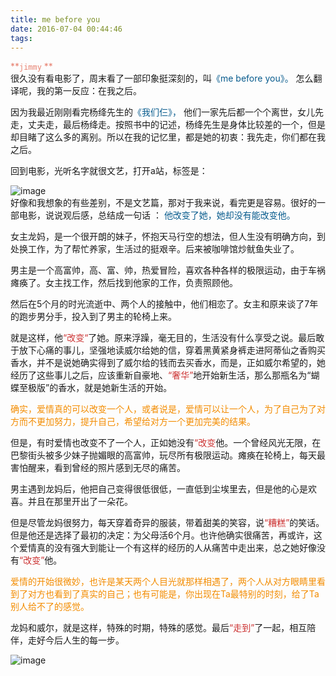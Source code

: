 ```yaml
---
title: me before you
date: 2016-07-04 00:44:46
tags:
---
```

  <font color=#e78170>**````jimmy````  **  </font>   
 很久没有看电影了，周末看了一部印象挺深刻的，叫<font color=#075b8d>《me before you》。</font> 怎么翻译呢，我的第一反应：在我之后。    
 
 因为我最近刚刚看完杨绛先生的<font color=#075b8d>《我们仨》，</font> 他们一家先后都一个个离世，女儿先走，丈夫走，最后杨绛走。按照书中的记述，杨绛先生是身体比较差的一个，但是却目睹了这么多的离别。所以在我的记忆里，都是她的初衷：我先走，你们都在我之后。  
 
 回到电影，光听名字就很文艺，打开a站，标签是：    
 
 ![image](http://7xqnxu.com1.z0.glb.clouddn.com/mebeforeofyou.png)    
 好像和我想象的有些差别，不是文艺篇，那对于我来说，看完更是容易。很好的一部电影，说说观后感，总结成一句话 ： <font color=#075b8d>他改变了她，她却没有能改变他。</font>    
   
 女主龙妈，是一个很开朗的妹子，怀抱天马行空的想法，但人生没有明确方向，到处换工作，为了帮忙养家，生活过的挺艰辛。后来被咖啡馆炒鱿鱼失业了。    
 
 男主是一个高富帅，高、富、帅，热爱冒险，喜欢各种各样的极限运动，由于车祸瘫痪了。女主找工作，然后找到他家的工作，负责照顾他。  
 
 然后在5个月的时光流逝中、两个人的接触中，他们相恋了。女主和原来谈了7年的跑步男分手，投入到了男主的轮椅上来。    
 
 就是这样，他<font color=#c33>“改变“</font>了她。原来浮躁，毫无目的，生活没有什么享受之说。最后敢于放下心痛的事儿，坚强地读威尔给她的信，穿着黑黄紧身裤走进阿蒂仙之香购买香水，并不是说她确实得到了威尔给的钱而去买香水，而是，正如威尔希望的，她经历了这些事儿之后，应该重新自豪地、<font color=#c33>“奢华”</font>地开始新生活，那么那瓶名为“蝴蝶至极版”的香水，就是她新生活的开始。  
 
<font color=#f38c00>确实，爱情真的可以改变一个人，或者说是，爱情可以让一个人，为了自己为了对方而不更加努力，提升自己，希望给对方一个更加完美的结果。  </font>
   
但是，有时爱情也改变不了一个人，正如她没有<font color=#c33>“改变</font>他。一个曾经风光无限，在巴黎街头被多少妹子抛媚眼的高富帅，玩尽所有极限运动。瘫痪在轮椅上，每天最害怕醒来，看到曾经的照片感到无尽的痛苦。 

男主遇到龙妈后，他把自己变得很低很低，一直低到尘埃里去，但是他的心是欢喜。并且在那里开出了一朵花。  

但是尽管龙妈很努力，每天穿着奇异的服装，带着甜美的笑容，说<font color=#c33>“糟糕”</font>的笑话。但是他还是选择了最初的决定：为父母活6个月。也许他确实很痛苦，再或许，这个爱情真的没有强大到能让一个有这样的经历的人从痛苦中走出来，总之她好像没有<font color=#c33>“改变”</font>他。    

<font color=#f38c00>爱情的开始很微妙，也许是某天两个人目光就那样相遇了，两个人从对方眼睛里看到了对方也看到了真实的自己；也有可能是，你出现在Ta最特别的时刻，给了Ta别人给不了的感觉。</font>  

龙妈和威尔，就是这样，特殊的时期，特殊的感觉。最后<font color=#c33>“走到”</font>了一起，相互陪伴，走好今后人生的每一步。    

![image](http://www.hi-check.com/media/2016/02/mby1.jpg)


 
 
